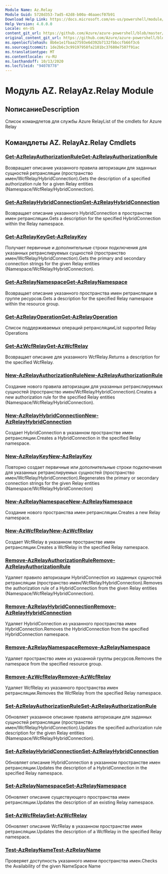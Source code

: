 ```yaml
---
Module Name: Az.Relay
Module Guid: 5728d353-7ad5-42d8-b00a-46aaecf07b91
Download Help Link: https://docs.microsoft.com/en-us/powershell/module/az.relay
Help Version: 4.0.0.0
Locale: en-US
content_git_url: https://github.com/Azure/azure-powershell/blob/master/src/Relay/Relay/help/Az.Relay.md
original_content_git_url: https://github.com/Azure/azure-powershell/blob/master/src/Relay/Relay/help/Az.Relay.md
ms.openlocfilehash: 8b6e1e1fbaa27593e6d392b7132fbbccfb66f3c6
ms.sourcegitcommit: 1de2b6c3c99197958fa2101bc37680e7507f91ac
ms.translationtype: MT
ms.contentlocale: ru-RU
ms.lasthandoff: 10/13/2020
ms.locfileid: "94078778"
---
```

# <span data-ttu-id="37854-101">Модуль AZ. Relay</span><span class="sxs-lookup"><span data-stu-id="37854-101">Az.Relay Module</span></span>
## <span data-ttu-id="37854-102">Nописание</span><span class="sxs-lookup"><span data-stu-id="37854-102">Description</span></span>
<span data-ttu-id="37854-103">Список командлетов для службы Azure Relay</span><span class="sxs-lookup"><span data-stu-id="37854-103">List of the cmdlets for Azure Relay</span></span>

## <span data-ttu-id="37854-104">Командлеты AZ. Relay</span><span class="sxs-lookup"><span data-stu-id="37854-104">Az.Relay Cmdlets</span></span>
### [<span data-ttu-id="37854-105">Get-AzRelayAuthorizationRule</span><span class="sxs-lookup"><span data-stu-id="37854-105">Get-AzRelayAuthorizationRule</span></span>](Get-AzRelayAuthorizationRule.md)
<span data-ttu-id="37854-106">Возвращает описание указанного правила авторизации для заданных сущностей ретрансляции (пространство имен/WcfRelay/HybridConnection).</span><span class="sxs-lookup"><span data-stu-id="37854-106">Gets the description of a specified authorization rule for a given Relay entities (Namespace/WcfRelay/HybridConnection).</span></span>

### [<span data-ttu-id="37854-107">Get-AzRelayHybridConnection</span><span class="sxs-lookup"><span data-stu-id="37854-107">Get-AzRelayHybridConnection</span></span>](Get-AzRelayHybridConnection.md)
<span data-ttu-id="37854-108">Возвращает описание указанного HybridConnection в пространстве имен ретрансляции.</span><span class="sxs-lookup"><span data-stu-id="37854-108">Gets a description for the specified HybridConnection within the Relay namespace.</span></span>

### [<span data-ttu-id="37854-109">Get-AzRelayKey</span><span class="sxs-lookup"><span data-stu-id="37854-109">Get-AzRelayKey</span></span>](Get-AzRelayKey.md)
<span data-ttu-id="37854-110">Получает первичные и дополнительные строки подключения для указанных ретранслируемых сущностей (пространство имен/WcfRelay/HybridConnection).</span><span class="sxs-lookup"><span data-stu-id="37854-110">Gets the primary and secondary connection strings for the given Relay entities (Namespace/WcfRelay/HybridConnection).</span></span>

### [<span data-ttu-id="37854-111">Get-AzRelayNamespace</span><span class="sxs-lookup"><span data-stu-id="37854-111">Get-AzRelayNamespace</span></span>](Get-AzRelayNamespace.md)
<span data-ttu-id="37854-112">Возвращает описание указанного пространства имен ретрансляции в группе ресурсов.</span><span class="sxs-lookup"><span data-stu-id="37854-112">Gets a description for the specified Relay namespace within the resource group.</span></span>

### [<span data-ttu-id="37854-113">Get-AzRelayOperation</span><span class="sxs-lookup"><span data-stu-id="37854-113">Get-AzRelayOperation</span></span>](Get-AzRelayOperation.md)
<span data-ttu-id="37854-114">Список поддерживаемых операций ретрансляции</span><span class="sxs-lookup"><span data-stu-id="37854-114">List supported Relay Operations</span></span>

### [<span data-ttu-id="37854-115">Get-AzWcfRelay</span><span class="sxs-lookup"><span data-stu-id="37854-115">Get-AzWcfRelay</span></span>](Get-AzWcfRelay.md)
<span data-ttu-id="37854-116">Возвращает описание для указанного WcfRelay.</span><span class="sxs-lookup"><span data-stu-id="37854-116">Returns a description for the specified WcfRelay.</span></span>

### [<span data-ttu-id="37854-117">New-AzRelayAuthorizationRule</span><span class="sxs-lookup"><span data-stu-id="37854-117">New-AzRelayAuthorizationRule</span></span>](New-AzRelayAuthorizationRule.md)
<span data-ttu-id="37854-118">Создание нового правила авторизации для указанных ретранслируемых сущностей (пространство имен/WcfRelay/HybridConnection).</span><span class="sxs-lookup"><span data-stu-id="37854-118">Creates a new authorization rule for the specified Relay entities (Namespace/WcfRelay/HybridConnection).</span></span>

### [<span data-ttu-id="37854-119">New-AzRelayHybridConnection</span><span class="sxs-lookup"><span data-stu-id="37854-119">New-AzRelayHybridConnection</span></span>](New-AzRelayHybridConnection.md)
<span data-ttu-id="37854-120">Создает HybridConnection в указанном пространстве имен ретрансляции.</span><span class="sxs-lookup"><span data-stu-id="37854-120">Creates a HybridConnection in the specified Relay namespace.</span></span>

### [<span data-ttu-id="37854-121">New-AzRelayKey</span><span class="sxs-lookup"><span data-stu-id="37854-121">New-AzRelayKey</span></span>](New-AzRelayKey.md)
<span data-ttu-id="37854-122">Повторно создает первичные или дополнительные строки подключения для указанных ретранслируемых сущностей (пространство имен/WcfRelay/HybridConnection).</span><span class="sxs-lookup"><span data-stu-id="37854-122">Regenerates the primary or secondary connection strings for the given Relay entities (Namespace/WcfRelay/HybridConnection)</span></span>

### [<span data-ttu-id="37854-123">New-AzRelayNamespace</span><span class="sxs-lookup"><span data-stu-id="37854-123">New-AzRelayNamespace</span></span>](New-AzRelayNamespace.md)
<span data-ttu-id="37854-124">Создание нового пространства имен ретрансляции.</span><span class="sxs-lookup"><span data-stu-id="37854-124">Creates a new Relay namespace.</span></span>

### [<span data-ttu-id="37854-125">New-AzWcfRelay</span><span class="sxs-lookup"><span data-stu-id="37854-125">New-AzWcfRelay</span></span>](New-AzWcfRelay.md)
<span data-ttu-id="37854-126">Создает WcfRelay в указанном пространстве имен ретрансляции.</span><span class="sxs-lookup"><span data-stu-id="37854-126">Creates a WcfRelay in the specified Relay namespace.</span></span>

### [<span data-ttu-id="37854-127">Remove-AzRelayAuthorizationRule</span><span class="sxs-lookup"><span data-stu-id="37854-127">Remove-AzRelayAuthorizationRule</span></span>](Remove-AzRelayAuthorizationRule.md)
<span data-ttu-id="37854-128">Удаляет правило авторизации HybridConnection из заданных сущностей ретрансляции (пространство имен/WcfRelay/HybridConnection).</span><span class="sxs-lookup"><span data-stu-id="37854-128">Removes the authorization rule of a HybridConnection from the given Relay entities (Namespace/WcfRelay/HybridConnection).</span></span>

### [<span data-ttu-id="37854-129">Remove-AzRelayHybridConnection</span><span class="sxs-lookup"><span data-stu-id="37854-129">Remove-AzRelayHybridConnection</span></span>](Remove-AzRelayHybridConnection.md)
<span data-ttu-id="37854-130">Удаляет HybridConnection из указанного пространства имен HybridConnection.</span><span class="sxs-lookup"><span data-stu-id="37854-130">Removes the HybridConnection from the specified HybridConnection namespace.</span></span>

### [<span data-ttu-id="37854-131">Remove-AzRelayNamespace</span><span class="sxs-lookup"><span data-stu-id="37854-131">Remove-AzRelayNamespace</span></span>](Remove-AzRelayNamespace.md)
<span data-ttu-id="37854-132">Удаляет пространство имен из указанной группы ресурсов.</span><span class="sxs-lookup"><span data-stu-id="37854-132">Removes the namespace from the specified resource group.</span></span> 

### [<span data-ttu-id="37854-133">Remove-AzWcfRelay</span><span class="sxs-lookup"><span data-stu-id="37854-133">Remove-AzWcfRelay</span></span>](Remove-AzWcfRelay.md)
<span data-ttu-id="37854-134">Удаляет WcfRelay из указанного пространства имен ретрансляции.</span><span class="sxs-lookup"><span data-stu-id="37854-134">Removes the WcfRelay from the specified Relay namespace.</span></span>

### [<span data-ttu-id="37854-135">Set-AzRelayAuthorizationRule</span><span class="sxs-lookup"><span data-stu-id="37854-135">Set-AzRelayAuthorizationRule</span></span>](Set-AzRelayAuthorizationRule.md)
<span data-ttu-id="37854-136">Обновляет указанное описание правила авторизации для заданных сущностей ретрансляции (пространство имен/WcfRelay/HybridConnection).</span><span class="sxs-lookup"><span data-stu-id="37854-136">Updates the specified authorization rule description for the given Relay entities (Namespace/WcfRelay/HybridConnection).</span></span>

### [<span data-ttu-id="37854-137">Set-AzRelayHybridConnection</span><span class="sxs-lookup"><span data-stu-id="37854-137">Set-AzRelayHybridConnection</span></span>](Set-AzRelayHybridConnection.md)
<span data-ttu-id="37854-138">Обновляет описание HybridConnection в указанном пространстве имен ретрансляции.</span><span class="sxs-lookup"><span data-stu-id="37854-138">Updates the description of a HybridConnection in the specified Relay namespace.</span></span>

### [<span data-ttu-id="37854-139">Set-AzRelayNamespace</span><span class="sxs-lookup"><span data-stu-id="37854-139">Set-AzRelayNamespace</span></span>](Set-AzRelayNamespace.md)
<span data-ttu-id="37854-140">Обновляет описание существующего пространства имен ретрансляции.</span><span class="sxs-lookup"><span data-stu-id="37854-140">Updates the description of an existing Relay namespace.</span></span>

### [<span data-ttu-id="37854-141">Set-AzWcfRelay</span><span class="sxs-lookup"><span data-stu-id="37854-141">Set-AzWcfRelay</span></span>](Set-AzWcfRelay.md)
<span data-ttu-id="37854-142">Обновляет описание WcfRelay в указанном пространстве имен ретрансляции.</span><span class="sxs-lookup"><span data-stu-id="37854-142">Updates the description of a WcfRelay in the specified Relay namespace.</span></span>

### [<span data-ttu-id="37854-143">Test-AzRelayName</span><span class="sxs-lookup"><span data-stu-id="37854-143">Test-AzRelayName</span></span>](Test-AzRelayName.md)
<span data-ttu-id="37854-144">Проверяет доступность указанного имени пространства имен.</span><span class="sxs-lookup"><span data-stu-id="37854-144">Checks the Availability of the given NameSpace Name</span></span>

